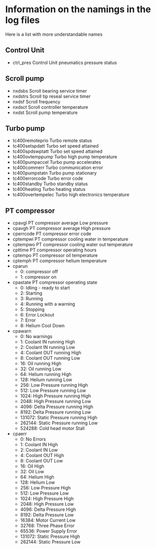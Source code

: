
# Information on the namings in the log files

Here is a list with more understandable names

## Control Unit

- ctrl_pres         Control Unit pneumatics pressure status

## Scroll pump

- nxdsbs            Scroll bearing service timer
- nxdstrs           Scroll tip reseal service timer
- nxdsf             Scroll frequency
- nxdsct            Scroll controller temperature
- nxdst             Scroll pump temperature

## Turbo pump

- tc400remoteprio   Turbo remote status
- tc400setspdatt    Turbo set speed attained
- tc400spdswptatt   Turbo set speed attained
- tc400ovtemppump   Turbo high pump temperature
- tc400pumpaccel    Turbo pump accelerates
- tc400commerr      Turbo communication error
- tc400pumpstatn    Turbo pump stationary
- tc400errorcode    Turbo error code
- tc400standby      Turbo standby status
- tc400heating      Turbo heating status
- tc400overtempelec Turbo high electronics temperature

## PT compressor

- cpavgl            PT compressor average Low pressure
- cpavgh            PT compressor average High pressure
- cperrcode         PT compressor error code
- cptempwi          PT compressor cooling water in temperature
- cptempwo          PT compressor cooling water out temperature
- cpttime           PT compressor operating hours
- cptempo           PT compressor oil temperature
- cptemph           PT compressor helium temperature
- cparun
  - 0: compressor off
  - 1: compressor on
- cpastate          PT compressor operating state
  - 0: Idling - ready to start
  - 2: Starting
  - 3: Running
  - 4: Running with a warning
  - 5: Stopping
  - 6: Error Lockout
  - 7: Error
  - 8: Helium Cool Down
- cpawarn
  - 0: No warnings
  - 1: Coolant IN running High
  - 2: Coolant IN running Low
  - 4: Coolant OUT running High
  - 8: Coolant OUT running Low
  - 16: Oil running High
  - 32: Oil running Low
  - 64: Helium running High
  - 128: Helium running Low
  - 256: Low Pressure running High
  - 512: Low Pressure running Low
  - 1024: High Pressure running High
  - 2048: High Pressure running Low
  - 4096: Delta Pressure running High
  - 8192: Delta Pressure running Low
  - 131072: Static Pressure running High
  - 262144: Static Pressure running Low
  - 524288: Cold head motor Stall
- cpaerr 
  - 0: No Errors
  - 1: Coolant IN High
  - 2: Coolant IN Low
  - 4: Coolant OUT High
  - 8: Coolant OUT Low
  - 16: Oil High
  - 32: Oil Low
  - 64: Helium High
  - 128: Helium Low
  - 256: Low Pressure High
  - 512: Low Pressure Low
  - 1024: High Pressure High
  - 2048: High Pressure Low
  - 4096: Delta Pressure High
  - 8192: Delta Pressure Low
  - 16384: Motor Current Low
  - 32768: Three Phase Error
  - 65536: Power Supply Error
  - 131072: Static Pressure High
  - 262144: Static Pressure Low
